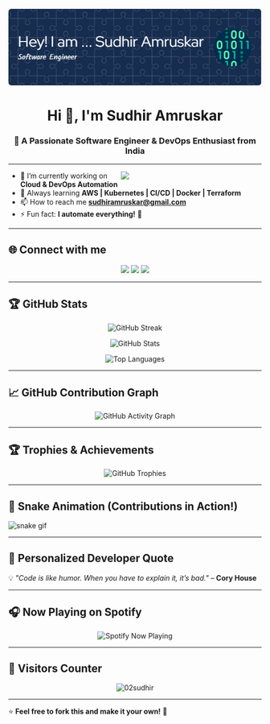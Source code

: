 <!-- Banner Image -->
![logo](https://github.com/02sudhir/02sudhir/blob/main/github-header-image.png)

<h1 align="center">Hi 👋, I'm Sudhir Amruskar</h1>
<h3 align="center">🚀 A Passionate Software Engineer & DevOps Enthusiast from India</h3>

<!-- ASCII Header Removed to Avoid YAML Parsing Issues -->

---

<img align="right" src="https://user-images.githubusercontent.com/74038190/212750147-854a394f-fee9-4080-9770-78a4b7ece53f.gif" width="280px"/>

- 🔭 I’m currently working on **Cloud & DevOps Automation**
- 🚀 Always learning **AWS | Kubernetes | CI/CD | Docker | Terraform**
- 📫 How to reach me **sudhiramruskar@gmail.com**
- ⚡ Fun fact: **I automate everything!** 🤖

---

## 🌐 **Connect with me**  
<p align="center">
  <a href="https://dev.to/02sudhir"><img src="https://img.shields.io/badge/Dev.to-000000?style=for-the-badge&logo=dev.to&logoColor=white"/></a>
  <a href="https://www.linkedin.com/in/sudhir-amruskar-01a646216/"><img src="https://img.shields.io/badge/LinkedIn-blue?style=for-the-badge&logo=linkedin"/></a>
  <a href="https://hashnode.com/@sudhir02"><img src="https://img.shields.io/badge/Hashnode-2962FF?style=for-the-badge&logo=hashnode&logoColor=white"/></a>
</p>

---

## 🏆 **GitHub Stats**
<p align="center">
  <img src="https://github-readme-streak-stats.herokuapp.com/?user=02sudhir&theme=dark&hide_border=true" alt="GitHub Streak"/>
</p>

<p align="center">
  <img src="https://github-readme-stats.vercel.app/api?username=02sudhir&show_icons=true&theme=dark&hide_border=true" alt="GitHub Stats"/>
</p>

<p align="center">
  <img src="https://github-readme-stats.vercel.app/api/top-langs/?username=02sudhir&layout=compact&theme=dark&hide_border=true" alt="Top Languages"/>
</p>

---

## 📈 **GitHub Contribution Graph**
<p align="center">
  <img src="https://github-readme-activity-graph.vercel.app/graph?username=02sudhir&theme=github-dark&hide_border=true" alt="GitHub Activity Graph"/>
</p>

---

## 🏆 **Trophies & Achievements**
<p align="center">
  <img src="https://github-profile-trophy.vercel.app/?username=02sudhir&theme=darkhub" alt="GitHub Trophies"/>
</p>

---

## 🐍 **Snake Animation (Contributions in Action!)**
![snake gif](https://github.com/02sudhir/02sudhir/blob/output/github-contribution-grid-snake.svg)

---

## 🎨 **Personalized Developer Quote**
💡 *"Code is like humor. When you have to explain it, it’s bad."* – **Cory House**  

---

## 🎧 **Now Playing on Spotify**
<p align="center">
  <img src="https://novatorem-02sudhir.vercel.app/api/spotify" alt="Spotify Now Playing" />
</p>

---

## 👀 **Visitors Counter**
<p align="center">
  <img src="https://komarev.com/ghpvc/?username=02sudhir&label=Profile%20Views&color=0e75b6&style=flat" alt="02sudhir"/>
</p>

---

⭐ **Feel free to fork this and make it your own!** 🚀  
